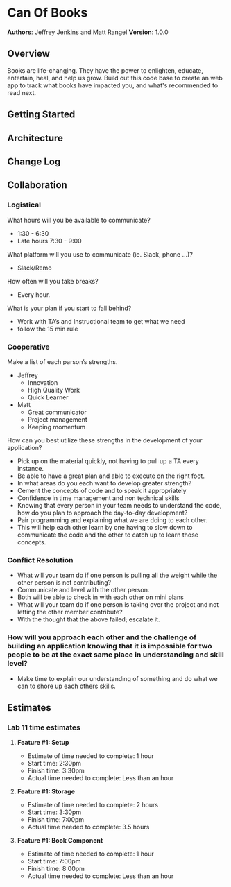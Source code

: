 # Can Of Books

**Authors**: Jeffrey Jenkins and Matt Rangel
**Version**: 1.0.0

## Overview

Books are life-changing. They have the power to enlighten, educate, entertain, heal, and help us grow. Build out this code base to create an web app to track what books have impacted you, and what's recommended to read next.

## Getting Started
<!-- What are the steps that a user must take in order to build this app on their own machine and get it running? -->

## Architecture
<!-- Provide a detailed description of the application design. What technologies (languages, libraries, etc) you're using, and any other relevant design information. -->

## Change Log
<!-- Use this area to document the iterative changes made to your application as each feature is successfully implemented. Use time stamps. Here's an example:

01-01-2001 4:59pm - Application now has a fully-functional express server, with a GET route for the location resource. -->

## Collaboration

### Logistical

What hours will you be available to communicate?

* 1:30 - 6:30
* Late hours 7:30 - 9:00

What platform will you use to communicate (ie. Slack, phone …)?

* Slack/Remo

How often will you take breaks?

* Every hour.

What is your plan if you start to fall behind?

* Work with TA’s and Instructional team to get what we need
* follow the 15 min rule

### Cooperative

Make a list of each parson’s strengths.

* Jeffrey
  * Innovation
  * High Quality Work
  * Quick Learner
* Matt
  * Great communicator
  * Project management
  * Keeping momentum

How can you best utilize these strengths in the development of your application?

* Pick up on the material quickly, not having to pull up a TA every instance.
* Be able to have a great plan and able to execute on the right foot.
* In what areas do you each want to develop greater strength?
* Cement the concepts of code and to speak it appropriately
* Confidence in time management and non technical skills
* Knowing that every person in your team needs to understand the code, how do you plan to approach the day-to-day development?
* Pair programming and explaining what we are doing to each other.
* This will help each other learn by one having to slow down to communicate the code and the other to catch up to learn those concepts.

### Conflict Resolution

* What will your team do if one person is pulling all the weight while the other person is not contributing?
* Communicate and level with the other person.
* Both will be able to check in with each other on mini plans
* What will your team do if one person is taking over the project and not letting the other member contribute?
* With the thought that the above failed; escalate it.

### How will you approach each other and the challenge of building an application knowing that it is impossible for two people to be at the exact same place in understanding and skill level?

* Make time to explain our understanding of something and do what we can to shore up each others skills.

## Estimates

### Lab 11 time estimates

1. **Feature #1: Setup**
   * Estimate of time needed to complete: 1 hour
   * Start time: 2:30pm
   * Finish time: 3:30pm
   * Actual time needed to complete: Less than an hour

1. **Feature #1: Storage**
   * Estimate of time needed to complete: 2 hours
   * Start time: 3:30pm
   * Finish time: 7:00pm
   * Actual time needed to complete: 3.5 hours

1. **Feature #1: Book Component**
   * Estimate of time needed to complete: 1 hour
   * Start time: 7:00pm
   * Finish time: 8:00pm
   * Actual time needed to complete: Less than an hour
